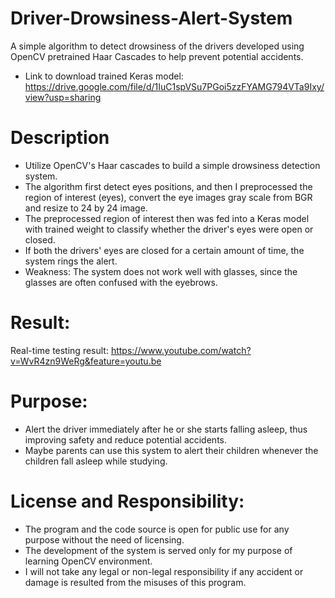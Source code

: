 # Driver-Drowsiness-Alert-System
A simple algorithm to detect drowsiness of the drivers developed using OpenCV pretrained Haar Cascades to help prevent potential accidents.

* Link to download trained Keras model:<br>
https://drive.google.com/file/d/1IuC1spVSu7PGoi5zzFYAMG794VTa9Ixy/view?usp=sharing

Description
===============
* Utilize OpenCV's Haar cascades to build a simple drowsiness detection system.
* The algorithm first detect eyes positions, and then I preprocessed the region of interest (eyes), convert the eye images gray scale from BGR and resize to 24 by 24 image.
* The preprocessed region of interest then was fed into a Keras model with trained weight to classify whether the driver's eyes were open or closed.
* If both the drivers' eyes are closed for a certain amount of time, the system rings the alert.
* Weakness: The system does not work well with glasses, since the glasses are often confused with the eyebrows.

Result:
===============
Real-time testing result: https://www.youtube.com/watch?v=WvR4zn9WeRg&feature=youtu.be

Purpose:
===============
* Alert the driver immediately after he or she starts falling asleep, thus improving safety and reduce potential accidents.
* Maybe parents can use this system to alert their children whenever the children fall asleep while studying.

# License and Responsibility:
* The program and the code source is open for public use for any purpose without the need of licensing.
* The development of the system is served only for my purpose of learning OpenCV environment.
* I will not take any legal or non-legal responsibility if any accident or damage is resulted from the misuses of this program.
